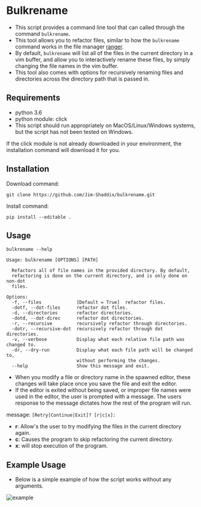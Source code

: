 # Bulkrename 
* This script provides a command line tool 
that can called through the command `bulkrename`.
* This tool allows you to refactor files, similar 
to how the `bulkrename` command works in the file 
manager [ranger](https://github.com/ranger/ranger).
* By default, `bulkrename` will list all of the files
in the current directory in a vim buffer, and allow you
to interactively rename these files, by simply changing 
the file names in the vim buffer.
* This tool also comes with options for recursively 
renaming files and directories across the directory path
that is passed in.

## Requirements
* python 3.6
* python module: click
* This script should run appropriately on MacOS/Linux/Windows systems, but
the script has not been tested on Windows.

If the click module is not already downloaded in your environment, 
the installation command will download it for you. 

## Installation
Download command:
```
git clone https://github.com/Jim-Shaddix/bulkrename.git
```
Install command:
```
pip install --editable .
```

## Usage
```
bulkrename --help

Usage: bulkrename [OPTIONS] [PATH]

  Refactors all of file names in the provided directory. By default,
  refactoring is done on the current directory, and is only done on non-dot
  files.

Options:
  -f, --files             [Default = True]  refactor files.
  -dotf, --dot-files      refactor dot files.
  -d, --directories       refactor directories.
  -dotd, --dot-direc      refactor dot directories.
  -r, --recursive         recursively refactor through directories.
  -dotr, --recursive-dot  recursively refactor through dot directories.
  -v, --verbose           Display what each relative file path was changed to.
  -dr, --dry-run          Display what each file path will be changed to,
                          without performing the changes.
  --help                  Show this message and exit.
```

* When you modify a file or directory name in the spawned editor,
  these changes will take place once you save the file and exit
  the editor.
* If the editor is exited without being saved, or improper file names were used in the editor,
  the user is prompted with a message. The users response to the message dictates
  how the rest of the program will run.
  
 message: ``` [Retry|Continue|Exit]? [r|c|x]: ```
 
* **r**: Allow's the user to try modifying the files in the current directory again.
* **c**: Causes the program to skip refactoring the current directory.
* **x**: will stop execution of the program.

## Example Usage
* Below is a simple example of how the script works without any arguments.

![example](bulkrename.gif)
